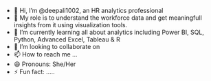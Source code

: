 - 👋 Hi, I’m @deepali1002, an HR analytics professional
- 👀 My role is to understand the workforce data and get meaningfull insights from it using visualization tools.
- 🌱 I’m currently learning all about analytics including Power BI, SQL, Python, Advanced Excel, Tableau & R 
- 💞️ I’m looking to collaborate on 
- 📫 How to reach me ...
- 😄 Pronouns: She/Her
- ⚡ Fun fact: ..... 

<!---
deepali1002/deepali1002 is a ✨ special ✨ repository because its `README.md` (this file) appears on your GitHub profile.
You can click the Preview link to take a look at your changes.
--->
